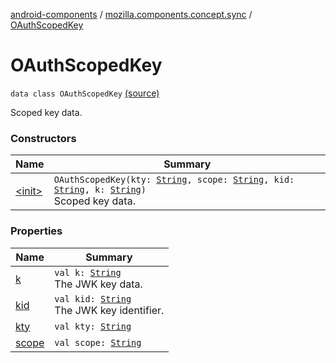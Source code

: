 [android-components](../../index.md) / [mozilla.components.concept.sync](../index.md) / [OAuthScopedKey](./index.md)

# OAuthScopedKey

`data class OAuthScopedKey` [(source)](https://github.com/mozilla-mobile/android-components/blob/master/components/concept/sync/src/main/java/mozilla/components/concept/sync/OAuthAccount.kt#L133)

Scoped key data.

### Constructors

| Name | Summary |
|---|---|
| [&lt;init&gt;](-init-.md) | `OAuthScopedKey(kty: `[`String`](https://kotlinlang.org/api/latest/jvm/stdlib/kotlin/-string/index.html)`, scope: `[`String`](https://kotlinlang.org/api/latest/jvm/stdlib/kotlin/-string/index.html)`, kid: `[`String`](https://kotlinlang.org/api/latest/jvm/stdlib/kotlin/-string/index.html)`, k: `[`String`](https://kotlinlang.org/api/latest/jvm/stdlib/kotlin/-string/index.html)`)`<br>Scoped key data. |

### Properties

| Name | Summary |
|---|---|
| [k](k.md) | `val k: `[`String`](https://kotlinlang.org/api/latest/jvm/stdlib/kotlin/-string/index.html)<br>The JWK key data. |
| [kid](kid.md) | `val kid: `[`String`](https://kotlinlang.org/api/latest/jvm/stdlib/kotlin/-string/index.html)<br>The JWK key identifier. |
| [kty](kty.md) | `val kty: `[`String`](https://kotlinlang.org/api/latest/jvm/stdlib/kotlin/-string/index.html) |
| [scope](scope.md) | `val scope: `[`String`](https://kotlinlang.org/api/latest/jvm/stdlib/kotlin/-string/index.html) |
